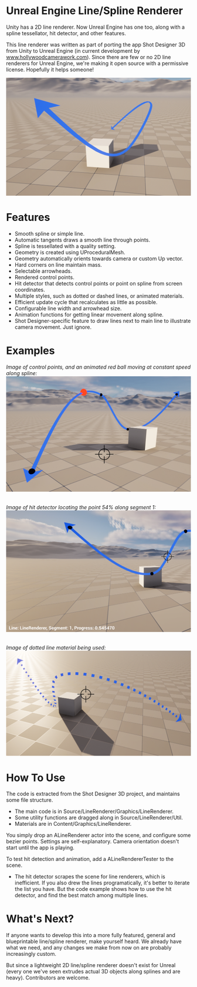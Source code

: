 # Unreal Engine Line/Spline Renderer

Unity has a 2D line renderer. Now Unreal Engine has one too, along with a spline tessellator, hit detector, and other features.

This line renderer was written as part of porting the app Shot Designer 3D from Unity to Unreal Engine (in current development by www.hollywoodcamerawork.com). Since there are few or no 2D line renderers for Unreal Engine, we're making it open source with a permissive license. Hopefully it helps someone!

![image info](./Docs/title.png)

# Features

- Smooth spline or simple line.
- Automatic tangents draws a smooth line through points.
- Spline is tessellated with a quality setting.
- Geometry is created using UProceduralMesh.
- Geometry automatically orients towards camera or custom Up vector.
- Hard corners on line maintain mass.
- Selectable arrowheads.
- Rendered control points.
- Hit detector that detects control points or point on spline from screen coordinates.
- Multiple styles, such as dotted or dashed lines, or animated materials.
- Efficient update cycle that recalculates as little as possible.
- Configurable line width and arrowhead size.
- Animation functions for getting linear movement along spline.
- Shot Designer-specific feature to draw lines next to main line to illustrate camera movement. Just ignore.

# Examples

*Image of control points, and an animated red ball moving at constant speed along spline:*
![image info](./Docs/animation.png)
&nbsp;<br/>

*Image of hit detector locating the point 54% along segment 1:*
![image info](./Docs/hitdetection.png)
&nbsp;<br/>

*Image of dotted line material being used:*
![image info](./Docs/dotted.png)

# How To Use

The code is extracted from the Shot Designer 3D project, and maintains some file structure.
- The main code is in Source/LineRenderer/Graphics/LineRenderer.
- Some utility functions are dragged along in Source/LineRenderer/Util.
- Materials are in Content/Graphics/LineRenderer.

You simply drop an ALineRenderer actor into the scene, and configure some bezier points. Settings are self-explanatory. Camera orientation doesn't start until the app is playing.

To test hit detection and animation, add a ALineRendererTester to the scene.

* The hit detector scrapes the scene for line renderers, which is inefficient. If you also drew the lines programatically, it's better to iterate the list you have. But the code example shows how to use the hit detector, and find the best match among multiple lines.

# What's Next?

If anyone wants to develop this into a more fully featured, general and blueprintable line/spline renderer, make yourself heard. We already have what we need, and any changes we make from now on are probably increasingly custom.

But since a lightweight 2D line/spline renderer doesn't exist for Unreal (every one we've seen extrudes actual 3D objects along splines and are heavy). Contributors are welcome.

